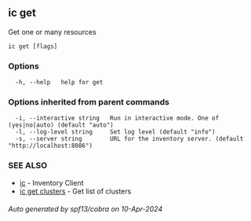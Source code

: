 ## ic get

Get one or many resources

```
ic get [flags]
```

### Options

```
  -h, --help   help for get
```

### Options inherited from parent commands

```
  -i, --interactive string   Run in interactive mode. One of (yes|no|auto) (default "auto")
  -l, --log-level string     Set log level (default "info")
  -s, --server string        URL for the inventory server. (default "http://localhost:8086")
```

### SEE ALSO

* [ic](ic.md)	 - Inventory Client
* [ic get clusters](ic_get_clusters.md)	 - Get list of clusters

###### Auto generated by spf13/cobra on 10-Apr-2024
